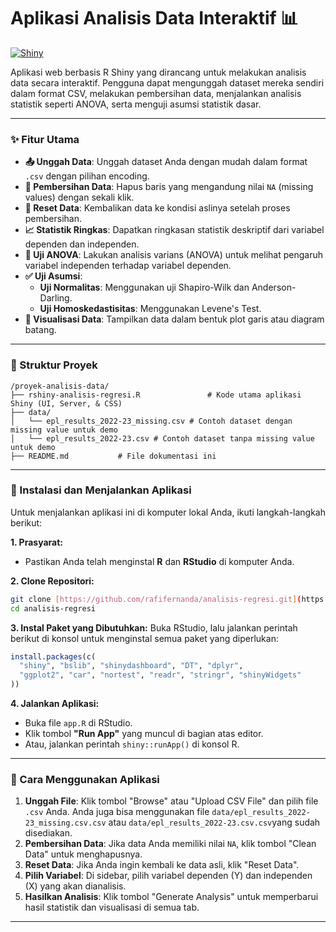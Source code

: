 # Aplikasi Analisis Data Interaktif 📊

[![Shiny](https://img.shields.io/badge/Made%20with-Shiny-blue.svg)](https://shiny.posit.co/)

Aplikasi web berbasis R Shiny yang dirancang untuk melakukan analisis data secara interaktif. Pengguna dapat mengunggah dataset mereka sendiri dalam format CSV, melakukan pembersihan data, menjalankan analisis statistik seperti ANOVA, serta menguji asumsi statistik dasar.

---

### ✨ Fitur Utama

-   **📤 Unggah Data**: Unggah dataset Anda dengan mudah dalam format `.csv` dengan pilihan encoding.
-   **🧹 Pembersihan Data**: Hapus baris yang mengandung nilai `NA` (missing values) dengan sekali klik.
-   **🔄 Reset Data**: Kembalikan data ke kondisi aslinya setelah proses pembersihan.
-   **📈 Statistik Ringkas**: Dapatkan ringkasan statistik deskriptif dari variabel dependen dan independen.
-   **🔬 Uji ANOVA**: Lakukan analisis varians (ANOVA) untuk melihat pengaruh variabel independen terhadap variabel dependen.
-   **✅ Uji Asumsi**:
    -   **Uji Normalitas**: Menggunakan uji Shapiro-Wilk dan Anderson-Darling.
    -   **Uji Homoskedastisitas**: Menggunakan Levene's Test.
-   **🎨 Visualisasi Data**: Tampilkan data dalam bentuk plot garis atau diagram batang.

---

### 📂 Struktur Proyek

```
/proyek-analisis-data/
├── rshiny-analisis-regresi.R               # Kode utama aplikasi Shiny (UI, Server, & CSS)
├── data/
│   └── epl_results_2022-23_missing.csv # Contoh dataset dengan missing value untuk demo
│   └── epl_results_2022-23.csv # Contoh dataset tanpa missing value untuk demo
├── README.md           # File dokumentasi ini
```

---

### 🚀 Instalasi dan Menjalankan Aplikasi

Untuk menjalankan aplikasi ini di komputer lokal Anda, ikuti langkah-langkah berikut:

**1. Prasyarat:**
-   Pastikan Anda telah menginstal **R** dan **RStudio** di komputer Anda.

**2. Clone Repositori:**
```bash
git clone [https://github.com/rafifernanda/analisis-regresi.git](https://github.com/rafifernandaa/analisis-regresi.git)
cd analisis-regresi
```

**3. Instal Paket yang Dibutuhkan:**
Buka RStudio, lalu jalankan perintah berikut di konsol untuk menginstal semua paket yang diperlukan:

```R
install.packages(c(
  "shiny", "bslib", "shinydashboard", "DT", "dplyr", 
  "ggplot2", "car", "nortest", "readr", "stringr", "shinyWidgets"
))
```

**4. Jalankan Aplikasi:**
-   Buka file `app.R` di RStudio.
-   Klik tombol **"Run App"** yang muncul di bagian atas editor.
-   Atau, jalankan perintah `shiny::runApp()` di konsol R.

---

### 📝 Cara Menggunakan Aplikasi

1.  **Unggah File**: Klik tombol "Browse" atau "Upload CSV File" dan pilih file `.csv` Anda. Anda juga bisa menggunakan file `data/epl_results_2022-23_missing.csv.csv` atau `data/epl_results_2022-23.csv.csv`yang sudah disediakan.
2.  **Pembersihan Data**: Jika data Anda memiliki nilai `NA`, klik tombol "Clean Data" untuk menghapusnya.
3.  **Reset Data**: Jika Anda ingin kembali ke data asli, klik "Reset Data".
4.  **Pilih Variabel**: Di sidebar, pilih variabel dependen (Y) dan independen (X) yang akan dianalisis.
5.  **Hasilkan Analisis**: Klik tombol "Generate Analysis" untuk memperbarui hasil statistik dan visualisasi di semua tab.

---
